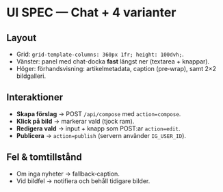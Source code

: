 # UI SPEC — Chat + 4 varianter

## Layout
- Grid: `grid-template-columns: 360px 1fr; height: 100dvh;`.
- Vänster: panel med chat-docka **fast** längst ner (textarea + knappar).
- Höger: förhandsvisning: artikelmetadata, caption (pre‑wrap), samt 2×2 bildgalleri.

## Interaktioner
- **Skapa förslag** → POST `/api/compose` med `action=compose`.
- **Klick på bild** → markerar vald (tjock ram).
- **Redigera vald** → input + knapp som POST:ar `action=edit`.
- **Publicera** → `action=publish` (servern använder `IG_USER_ID`).

## Fel & tomtillstånd
- Om inga nyheter → fallback‑caption.
- Vid bildfel → notifiera och behåll tidigare bilder.
